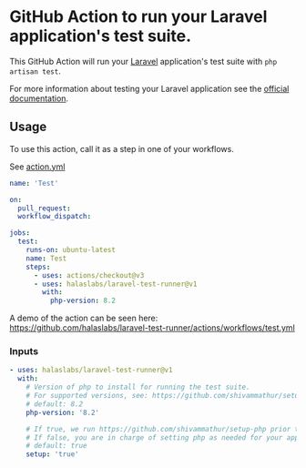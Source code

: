 # GitHub Action to run your Laravel application's test suite.

This GitHub Action will run your [Laravel](https://laravel.com) application's test suite with `php artisan test`.

For more information about testing your Laravel application see the [official documentation](https://laravel.com/docs/testing).

## Usage

To use this action, call it as a step in one of your workflows.

See [action.yml](action.yml)

<!-- start usage -->
```yaml
name: 'Test'

on:
  pull_request:
  workflow_dispatch:

jobs:
  test:
    runs-on: ubuntu-latest
    name: Test
    steps:
      - uses: actions/checkout@v3
      - uses: halaslabs/laravel-test-runner@v1
        with:
          php-version: 8.2
```
<!-- end usage -->

A demo of the action can be seen here: https://github.com/halaslabs/laravel-test-runner/actions/workflows/test.yml

### Inputs

```yaml
- uses: halaslabs/laravel-test-runner@v1
  with:
    # Version of php to install for running the test suite.
    # For supported versions, see: https://github.com/shivammathur/setup-php#tada-php-support
    # default: 8.2
    php-version: '8.2'

    # If true, we run https://github.com/shivammathur/setup-php prior to running your laravel tests
    # If false, you are in charge of setting php as needed for your application.
    # default: true
    setup: 'true'
```
